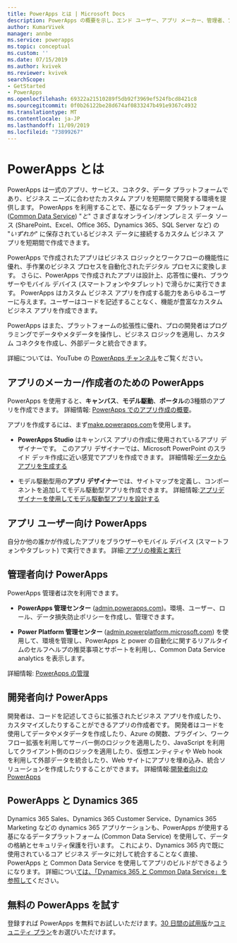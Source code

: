 ```yaml
---
title: PowerApps とは | Microsoft Docs
description: PowerApps の概要を示し、エンド ユーザー、アプリ メーカー、管理者、プロの開発者による PowerApps の使い方について説明します。
author: KumarVivek
manager: annbe
ms.service: powerapps
ms.topic: conceptual
ms.custom: ''
ms.date: 07/15/2019
ms.author: kvivek
ms.reviewer: kvivek
searchScope:
- GetStarted
- PowerApps
ms.openlocfilehash: 69322a21510289f5db92f3969ef524fbcd8421c8
ms.sourcegitcommit: 0f0b26122be28d674af0833247b491e9367c4932
ms.translationtype: MT
ms.contentlocale: ja-JP
ms.lasthandoff: 11/09/2019
ms.locfileid: "73899267"
---
```

# <a name="what-is-powerapps"></a>PowerApps とは

PowerApps は一式のアプリ、サービス、コネクタ、データ プラットフォームであり、ビジネス ニーズに合わせたカスタム アプリを短期間で開発する環境を提供します。 PowerApps を利用することで、基になるデータ プラットフォーム ([Common Data Service](/powerapps/maker/common-data-service/data-platform-intro)) "*と*" さまざまなオンライン/オンプレミス データ ソース (SharePoint、Excel、Office 365、Dynamics 365、SQL Server など) の "*いずれか*" に保存されているビジネス データに接続するカスタム ビジネス アプリを短期間で作成できます。 

PowerApps で作成されたアプリはビジネス ロジックとワークフローの機能性に優れ、手作業のビジネス プロセスを自動化されたデジタル プロセスに変換します。 さらに、PowerApps で作成されたアプリは設計上、応答性に優れ、ブラウザーやモバイル デバイス (スマートフォンやタブレット) で滑らかに実行できます。 PowerApps はカスタム ビジネス アプリを作成する能力をあらゆるユーザーに与えます。ユーザーはコードを記述することなく、機能が豊富なカスタム ビジネス アプリを作成できます。

PowerApps はまた、プラットフォームの拡張性に優れ、プロの開発者はプログラミングでデータやメタデータを操作し、ビジネス ロジックを適用し、カスタム コネクタを作成し、外部データと統合できます。

詳細については、YouTube の [PowerApps チャンネル](https://www.youtube.com/channel/UCGfWR2ekfRFckLjev6eQYLg)をご覧ください。

## <a name="powerapps-for-app-makerscreators"></a>アプリのメーカー/作成者のための PowerApps

PowerApps を使用すると、**キャンバス**、**モデル駆動**、**ポータル**の3種類のアプリを作成できます。 詳細情報: [PowerApps でのアプリ作成の概要](maker/index.md)。

アプリを作成するには、まず[make.powerapps.com](https://make.powerapps.com)を使用します。

- **PowerApps Studio** はキャンバス アプリの作成に使用されているアプリ デザイナーです。 このアプリ デザイナーでは、Microsoft PowerPoint のスライド デッキ作成に近い感覚でアプリを作成できます。 詳細情報:[データからアプリを生成する](/powerapps/maker/canvas-apps/data-platform-create-app)  

- モデル駆動型用の**アプリ デザイナー**では、サイトマップを定義し、コンポーネントを追加してモデル駆動型アプリを作成できます。 詳細情報:[アプリデザイナーを使用してモデル駆動型アプリを設計する](maker/model-driven-apps/design-custom-business-apps-using-app-designer.md)

## <a name="powerapps-for-app-users"></a>アプリ ユーザー向け PowerApps

自分か他の誰かが作成したアプリをブラウザーやモバイル デバイス (スマートフォンやタブレット) で実行できます。 詳細:[アプリの検索と実行](user/index.md)

## <a name="powerapps-for-admins"></a>管理者向け PowerApps

PowerApps 管理者は次を利用できます。

- **PowerApps 管理センター** ([admin.powerapps.com](https://admin.powerapps.com))。環境、ユーザー、ロール、データ損失防止ポリシーを作成し、管理できます。 

- **Power Platform 管理センター** ([admin.powerplatform.microsoft.com](https://admin.powerplatform.microsoft.com)) を使用して、環境を管理し、PowerApps と power の自動化に関するリアルタイムのセルフヘルプの推奨事項とサポートを利用し、Common Data Service analytics を表示します。 

詳細情報: [PowerApps の管理](/power-platform/admin/admin-guide)

## <a name="powerapps-for-developers"></a>開発者向け PowerApps

開発者は、コードを記述してさらに拡張されたビジネス アプリを作成したり、カスタマイズしたりすることができるアプリの作成者です。 開発者はコードを使用してデータやメタデータを作成したり、Azure の関数、プラグイン、ワークフロー拡張を利用してサーバー側のロジックを適用したり、JavaScript を利用してクライアント側のロジックを適用したり、仮想エンティティや Web hook を利用して外部データを統合したり、Web サイトにアプリを埋め込み、統合ソリューションを作成したりすることができます。 詳細情報:[開発者向けの PowerApps](/powerapps/#pivot=home&panel=developer)

## <a name="powerapps-and-dynamics-365"></a>PowerApps と Dynamics 365

Dynamics 365 Sales、Dynamics 365 Customer Service、Dynamics 365 Marketing などの dynamics 365 アプリケーションも、PowerApps が使用する基になるデータプラットフォーム (Common Data Service) を使用して、データの格納とセキュリティ保護を行います。 これにより、Dynamics 365 内で既に使用されているコア ビジネス データに対して統合することなく直接、PowerApps と Common Data Service を使用してアプリのビルドができるようになります。 詳細につい[ては、「Dynamics 365 と Common Data Service」を参照して](maker/common-data-service/data-platform-intro.md#dynamics-365-and-common-data-service)ください。

## <a name="try-powerapps-for-free"></a>無料の PowerApps を試す

登録すれば PowerApps を無料でお試しいただけます。[30 日間の試用版](maker/signup-for-powerapps.md)か[コミュニティ プラン](maker/dev-community-plan.md)をお選びいただけます。
